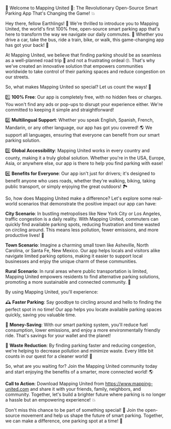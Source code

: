 🌟 Welcome to Mapping United 🌟: The Revolutionary Open-Source Smart Parking App That's Changing the Game! 💥

Hey there, fellow Earthlings! 👋 We're thrilled to introduce you to Mapping United, the world's first 100% free, open-source smart parking app that's here to transform the way we navigate our daily commutes. 🚗 Whether you drive a car, take the bus, ride a train, bike, or walk, this game-changing app has got your back! 💪

At Mapping United, we believe that finding parking should be as seamless as a well-planned road trip 🚌 and not a frustrating ordeal 🙄. That's why we've created an innovative solution that empowers communities worldwide to take control of their parking spaces and reduce congestion on our streets.

So, what makes Mapping United so special? Let us count the ways! 🤩

1️⃣ **100% Free**: Our app is completely free, with no hidden fees or charges. You won't find any ads or pop-ups to disrupt your experience either. We're committed to keeping it simple and straightforward!

2️⃣ **Multilingual Support**: Whether you speak English, Spanish, French, Mandarin, or any other language, our app has got you covered! 🌎 We support all languages, ensuring that everyone can benefit from our smart parking solution.

3️⃣ **Global Accessibility**: Mapping United works in every country and county, making it a truly global solution. Whether you're in the USA, Europe, Asia, or anywhere else, our app is there to help you find parking with ease!

4️⃣ **Benefits for Everyone**: Our app isn't just for drivers; it's designed to benefit anyone who uses roads, whether they're walking, biking, taking public transport, or simply enjoying the great outdoors! 🏞️

So, how does Mapping United make a difference? Let's explore some real-world scenarios that demonstrate the positive impact our app can have:

**City Scenario**: In bustling metropolises like New York City or Los Angeles, traffic congestion is a daily reality. With Mapping United, commuters can quickly find available parking spots, reducing frustration and time wasted on circling around. This means less pollution, fewer emissions, and more productive lives! 🌟

**Town Scenario**: Imagine a charming small town like Asheville, North Carolina, or Santa Fe, New Mexico. Our app helps locals and visitors alike navigate limited parking options, making it easier to support local businesses and enjoy the unique charm of these communities.

**Rural Scenario**: In rural areas where public transportation is limited, Mapping United empowers residents to find alternative parking solutions, promoting a more sustainable and connected community. 🌾

By using Mapping United, you'll experience:

🕰️ **Faster Parking**: Say goodbye to circling around and hello to finding the perfect spot in no time! Our app helps you locate available parking spaces quickly, saving you valuable time.

💸 **Money-Saving**: With our smart parking system, you'll reduce fuel consumption, lower emissions, and enjoy a more environmentally friendly ride. That's savings for your wallet and the planet!

🌿 **Waste Reduction**: By finding parking faster and reducing congestion, we're helping to decrease pollution and minimize waste. Every little bit counts in our quest for a cleaner world! 🌟

So, what are you waiting for? Join the Mapping United community today and start enjoying the benefits of a smarter, more connected world! 🌎

**Call to Action**: Download Mapping United from https://www.mapping-united.com and share it with your friends, family, neighbors, and community. Together, let's build a brighter future where parking is no longer a hassle but an empowering experience! 💥

Don't miss this chance to be part of something special! 🎉 Join the open-source movement and help us shape the future of smart parking. Together, we can make a difference, one parking spot at a time! 🌟
